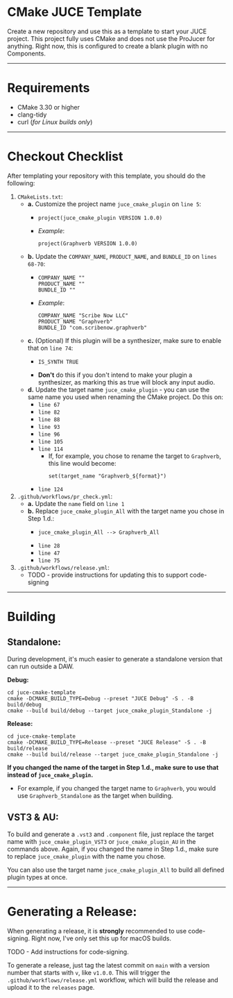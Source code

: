# CMake JUCE Template

Create a new repository and use this as a template to start your JUCE project.
This project fully uses CMake and does not use the ProJucer for anything. Right
now, this is configured to create a blank plugin with no Components. 

- - -
# Requirements

- CMake 3.30 or higher
- clang-tidy
- curl (_for Linux builds only_)

- - -
# Checkout Checklist

After templating your repository with this template, you should do the 
following:
1. `CMakeLists.txt`:
    - **a.** Customize the project name `juce_cmake_plugin` on `line 5`:
        - ```
          project(juce_cmake_plugin VERSION 1.0.0)
          ``` 
        - _Example_:
          ```
          project(Graphverb VERSION 1.0.0)
          ``` 
    - **b.** Update the `COMPANY_NAME`, `PRODUCT_NAME`, and `BUNDLE_ID` on `lines 68-70`:
        - ```
          COMPANY_NAME ""
          PRODUCT_NAME ""
          BUNDLE_ID ""
          ```
        - _Example_:
          ```
          COMPANY_NAME "Scribe Now LLC"
          PRODUCT_NAME "Graphverb"
          BUNDLE_ID "com.scribenow.graphverb"
          ``` 
    - **c.** (Optional) If this plugin will be a synthesizer, make sure to enable
          that on `line 74`:
        - ```
          IS_SYNTH TRUE
          ``` 
        - **Don't** do this if you don't intend to make your plugin a synthesizer,
          as marking this as true will block any input audio.
    - **d.** Update the target name `juce_cmake_plugin` - you can use the same name
          you used when renaming the CMake project. Do this on:
        - `line 67`
        - `line 82`
        - `line 88`
        - `line 93`
        - `line 96`
        - `line 105`
        - `line 114`
            - If, for example, you chose to rename the target to `Graphverb`, 
              this line would become:
              ```
              set(target_name "Graphverb_${format}")
              ```
        - `line 124`
2. `.github/workflows/pr_check.yml`:
    - **a.** Update the `name` field on `line 1`
    - **b.** Replace `juce_cmake_plugin_All` with the target name you chose in 
          Step 1.d.:
        - ```
          juce_cmake_plugin_All --> Graphverb_All
          ```
        - `line 28`
        - `line 47`
        - `line 75`
3. `.github/workflows/release.yml`:
    - TODO - provide instructions for updating this to support code-signing



- - -
# Building

## Standalone:
During development, it's much easier to generate a standalone version that can 
run outside a DAW. 

**Debug:**
```
cd juce-cmake-template
cmake -DCMAKE_BUILD_TYPE=Debug --preset "JUCE Debug" -S . -B build/debug
cmake --build build/debug --target juce_cmake_plugin_Standalone -j
```

**Release:**
```
cd juce-cmake-template
cmake -DCMAKE_BUILD_TYPE=Release --preset "JUCE Release" -S . -B build/release
cmake --build build/release --target juce_cmake_plugin_Standalone -j
```

**If you changed the name of the target in Step 1.d., make sure to use that 
instead of `juce_cmake_plugin`.**
- For example, if you changed the target name to `Graphverb`, you would use 
  `Graphverb_Standalone` as the target when building.

## VST3 & AU:

To build and generate a `.vst3` and `.component` file, just replace the target
name with `juce_cmake_plugin_VST3` or `juce_cmake_plugin_AU` in the
commands above. Again, if you changed the name in Step 1.d., make sure to
replace `juce_cmake_plugin` with the name you chose.

You can also use the target name `juce_cmake_plugin_All` to build all defined 
plugin types at once.

- - - 
# Generating a Release:

When generating a release, it is __strongly__ recommended to use code-signing. 
Right now, I've only set this up for macOS builds.

TODO - Add instructions for code-signing.

To generate a release, just tag the latest commit on `main` with a version 
number that starts with `v`, like `v1.0.0`. This will trigger the 
`.github/workflows/release.yml` workflow, which will build the release and
upload it to the `releases` page.